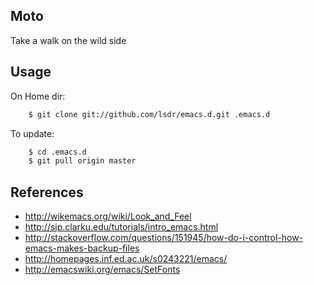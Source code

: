 ## Moto
Take a walk on the wild side

## Usage
On Home dir:

```sh
    $ git clone git://github.com/lsdr/emacs.d.git .emacs.d  
```

To update:

```sh
    $ cd .emacs.d
    $ git pull origin master
```

## References
* http://wikemacs.org/wiki/Look_and_Feel
* http://sip.clarku.edu/tutorials/intro_emacs.html
* http://stackoverflow.com/questions/151945/how-do-i-control-how-emacs-makes-backup-files
* http://homepages.inf.ed.ac.uk/s0243221/emacs/
* http://emacswiki.org/emacs/SetFonts

